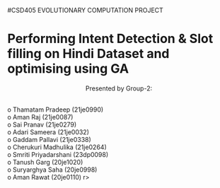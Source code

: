 #CSD405 EVOLUTIONARY COMPUTATION PROJECT

# Performing Intent Detection & Slot filling on Hindi Dataset and optimising using GA

<center>Presented by Group-2:</center>

<br>o Thamatam Pradeep (21je0990)
<br>o Aman Raj (21je0087) 
<br>o Sai Pranav (21je0279)
<br>o Adari Sameera (21je0032) 
<br>o Gaddam Pallavi (21je0338) 
<br>o Cherukuri Madhulika (21je0264) 
<br>o Smriti Priyadarshani (23dp0098) 
<br>o Tanush Garg (20je1020) 
<br>o Suryarghya Saha (20je0998)
<br>o Aman Rawat (20je0110) r>
